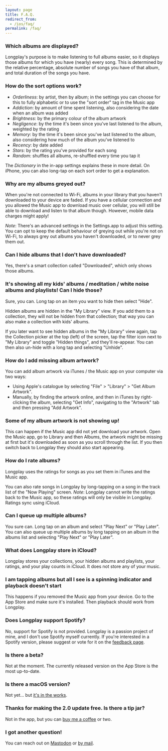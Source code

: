 ```yaml
---
layout: page
title: F.A.Q.
redirect_from:
  - /ios/faq/
permalink: /faq/
---
```


### Which albums are displayed?

Longplay's purpose is to make listening to full albums easier, so it displays those albums for which you have (nearly) every song. This is determined by the relative percentage, absolute number of songs you have of that album, and total duration of the songs you have.

### How do the sort options work?

- _Orderliness_: by artist, then by album; in the settings you can choose for this to fully alphabetic or to use the "sort order" tag in the Music app
- _Addiction_: by amount of time spent listening, also considering the date when an album was added
- _Brightness_: by the primary colour of the album artwork
- _Negligence_: by the time it's been since you've last listened to the album, weighted by the rating
- _Memory_: by the time it's been since you've last listened to the album, also considering how much of the album you've listened to
- _Recency_: by date added
- _Stars_: by the rating you've provided for each song
- _Random_: shuffles all albums, re-shuffled every time you tap it

The _Dictionary_ in the in-app settings explains these in more detail. On iPhone, you can also long-tap on each sort order to get a explanation.

### Why are my albums greyed out?

When you're not connected to Wi-Fi, albums in your library that you haven't downloaded to your device are faded. If you have a cellular connection and you allowed the Music app to download music over cellular, you will still be able to download and listen to that album though. However, mobile data charges might apply!

_Note_: There's an advanced settings in the Settings.app to adjust this setting. You can opt to keep the default behaviour of greying out while you're not on Wi-Fi, to always grey out albums you haven't downloaded, or to never grey them out.

### Can I hide albums that I don't have downloaded?

Yes, there's a smart collection called "Downloaded", which only shows those albums.

### It's showing all my kids' albums / meditation / white noise albums and playlists! Can I hide those?

Sure, you can. Long tap on an item you want to hide then select "Hide".

Hidden albums are hidden in the "My Library" view. If you add them to a collection, they will not be hidden from that collection; that way you can also make a collection with kids' albums.

If you later want to see hidden albums in the "My Library" view again, tap the Collection picker at the top (left) of the screen, tap the filter icon next to "My Library" and toggle "Hidden things", and they'll re-appear. You can then also un-hide with a long tap and selecting "Unhide".

### How do I add missing album artwork?

You can add album artwork via iTunes / the Music app on your computer via two ways:

- Using Apple's catalogue by selecting "File" > "Library" > "Get Album Artwork".
- Manually, by finding the artwork online, and then in iTunes by right-clicking the album, selecting "Get Info", navigating to the "Artwork" tab and then pressing "Add Artwork".

### Some of my album artwork is not showing up!

This can happen if the Music app did not yet download your artwork. Open the Music app, go to Library and then Albums, the artwork might be missing at first but it's downloaded as soon as you scroll through the list. If you then switch back to Longplay they should also start appearing.

### How do I rate albums?

Longplay uses the ratings for songs as you set them in iTunes and the Music app.

You can also rate songs in Longplay by long-tapping on a song in the track list of the "Now Playing" screen. _Note_: Longplay cannot write the ratings back to the Music app, so these ratings will only be visible in Longplay. Ratings sync using iCloud.

### Can I queue up multiple albums?

You sure can. Long tap on an album and select "Play Next" or "Play Later". You can also queue up multiple albums by long tapping on an album in the albums list and selecting "Play Next" or "Play Later".

### What does Longplay store in iCloud?

Longplay stores your collections, your hidden albums and playlists, your ratings, and your play counts in iCloud. It does not store any of your music.

### I am tapping albums but all I see is a spinning indicator and playback doesn't start

This happens if you removed the Music app from your device. Go to the App Store and make sure it's installed. Then playback should work from Longplay.

### Does Longplay support Spotify?

No, support for Spotify is not provided. Longplay is a passion project of mine, and I don't use Spotify myself currently. If you're interested in a Spotify version, please suggest or vote for it on the [feedback page](https://feedback.longplay.app/).

### Is there a beta?

Not at the moment. The currently released version on the App Store is the most up-to-date.

### Is there a macOS version?

Not yet... but [it's in the works](https://adrian.schoenig.me/micro/2022/05/28.html).

### Thanks for making the 2.0 update free. Is there a tip jar?

Not in the app, but you can [buy me a coffee](https://www.buymeacoffee.com/adrianschoenig) or two.

### I got another question!

You can reach out on [Mastodon](https://longplay@indieapps.space) or [by mail](mailto:words@longplay.app).
